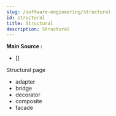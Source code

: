 ```yaml
---
slug: /software-engineering/structural
id: structural
title: Structural
description: Structural
---
```


**Main Source :**

- []

Structural page

- adapter
- bridge
- decorator
- composite
- facade
